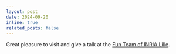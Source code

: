 ```yaml
---
layout: post
date: 2024-09-20
inline: true
related_posts: false
---
```


Great pleasure to visit and give a talk at the [Fun Team of INRIA Lille](https://team.inria.fr/fun/).
